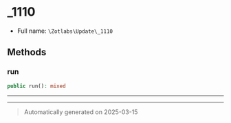 
# _1110





* Full name: `\Zotlabs\Update\_1110`




## Methods


### run



```php
public run(): mixed
```












***


***
> Automatically generated on 2025-03-15

